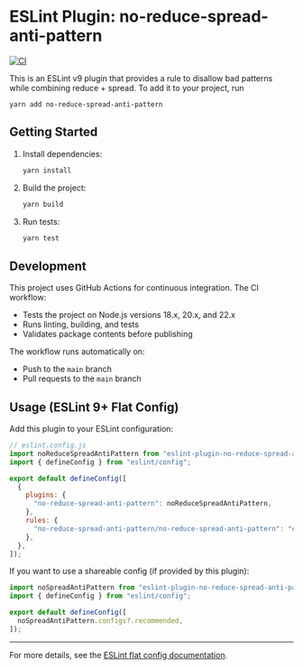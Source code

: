 # ESLint Plugin: no-reduce-spread-anti-pattern

[![CI](https://github.com/cesarviana/eslint-plugin-no-reduce-spread-anti-pattern/actions/workflows/ci.yml/badge.svg)](https://github.com/cesarviana/eslint-plugin-no-reduce-spread-anti-pattern/actions/workflows/ci.yml)

This is an ESLint v9 plugin that provides a rule to disallow bad patterns while combining reduce + spread.
To add it to your project, run

```sn
yarn add no-reduce-spread-anti-pattern
```

## Getting Started

1. Install dependencies:
   ```sh
   yarn install
   ```
2. Build the project:
   ```sh
   yarn build
   ```
3. Run tests:
   ```sh
   yarn test
   ```

## Development

This project uses GitHub Actions for continuous integration. The CI workflow:
- Tests the project on Node.js versions 18.x, 20.x, and 22.x
- Runs linting, building, and tests
- Validates package contents before publishing

The workflow runs automatically on:
- Push to the `main` branch
- Pull requests to the `main` branch

## Usage (ESLint 9+ Flat Config)

Add this plugin to your ESLint configuration:

```js
// eslint.config.js
import noReduceSpreadAntiPattern from "eslint-plugin-no-reduce-spread-anti-pattern";
import { defineConfig } from "eslint/config";

export default defineConfig([
  {
    plugins: {
      "no-reduce-spread-anti-pattern": noReduceSpreadAntiPattern,
    },
    rules: {
      "no-reduce-spread-anti-pattern/no-reduce-spread-anti-pattern": "error",
    },
  },
]);
```

If you want to use a shareable config (if provided by this plugin):

```js
import noSpreadAntiPattern from "eslint-plugin-no-reduce-spread-anti-pattern";
import { defineConfig } from "eslint/config";

export default defineConfig([
  noSpreadAntiPattern.configs?.recommended,
]);
```

---

For more details, see the [ESLint flat config documentation](https://eslint.org/docs/latest/use/configure/configuration-files).
